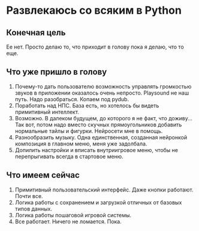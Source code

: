 # Развлекаюсь со всяким в Python

## Конечная цель
Ее нет. Просто делаю то, что приходит в голову пока я делаю, что то еще.

## Что уже пришло в голову
1. Почему-то дать пользователю возможность управлять громкостью звуков в приложении оказалось очень непросто. Рlaysound не наш путь. Надо разобраться. Копаем под pydub.
2. Поработать над НПС. База есть, но хотелось бы видеть примитивный интеллект.
3. Возможно. В далеком будущем, до которого я не факт, что доживу... Так вот, потом надо вместо скучных прямоугольников добавить нормальные тайлы и фигурки. Нейросети мне в помощь.
4. Разнообразить музыку. Одна единственная, созданная нейронкой композиция в главном меню, меня уже задолбала.
5. Допилить настройки и вписать внутриигровое меню, чтобы не перепрыгивать всегда в стартовое меню.
## Что имеем сейчас
1. Примитивный пользовательский интерфейс. Даже кнопки работают. Почти все.
2. Логика работы с сохранением и загрузкой отличных от базовых типов данных.
3. Логика работы пошаговой игровой системы.
4. Все работает. Ничего не ломается. Пока.

